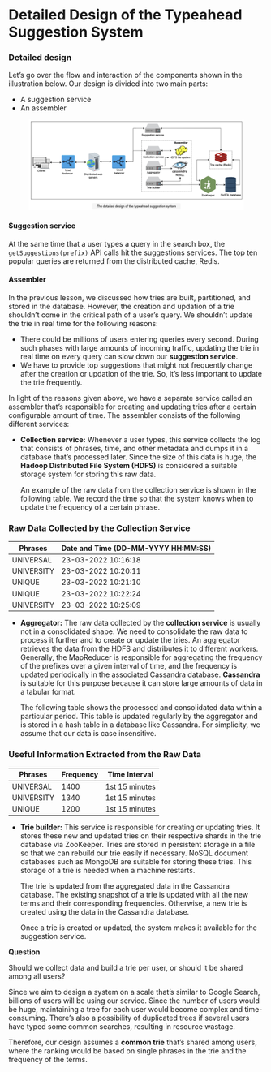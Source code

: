 # Detailed Design of the Typeahead Suggestion System

### Detailed design <a href="#detailed-design-0" id="detailed-design-0"></a>

Let’s go over the flow and interaction of the components shown in the illustration below. Our design is divided into two main parts:

* A suggestion service
* An assembler

<figure><img src="../.gitbook/assets/Screenshot 2023-09-06 at 2.24.57 AM.png" alt=""><figcaption></figcaption></figure>

#### Suggestion service <a href="#suggestion-service-0" id="suggestion-service-0"></a>

At the same time that a user types a query in the search box, the `getSuggestions(prefix)` API calls hit the suggestions services. The top ten popular queries are returned from the distributed cache, Redis.

#### Assembler <a href="#assembler-1" id="assembler-1"></a>

In the previous lesson, we discussed how tries are built, partitioned, and stored in the database. However, the creation and updation of a trie shouldn’t come in the critical path of a user’s query. We shouldn’t update the trie in real time for the following reasons:

* There could be millions of users entering queries every second. During such phases with large amounts of incoming traffic, updating the trie in real time on every query can slow down our **suggestion service**.
* We have to provide top suggestions that might not frequently change after the creation or updation of the trie. So, it’s less important to update the trie frequently.

In light of the reasons given above, we have a separate service called an assembler that’s responsible for creating and updating tries after a certain configurable amount of time. The assembler consists of the following different services:

*   **Collection service:** Whenever a user types, this service collects the log that consists of phrases, time, and other metadata and dumps it in a database that’s processed later. Since the size of this data is huge, the **Hadoop Distributed File System (HDFS)** is considered a suitable storage system for storing this raw data.

    An example of the raw data from the collection service is shown in the following table. We record the time so that the system knows when to update the frequency of a certain phrase.

### Raw Data Collected by the Collection Service

| **Phrases** | **Date and Time (DD-MM-YYYY HH:MM:SS)** |
| ----------- | --------------------------------------- |
| UNIVERSAL   | 23-03-2022 10:16:18                     |
| UNIVERSITY  | 23-03-2022 10:20:11                     |
| UNIQUE      | 23-03-2022 10:21:10                     |
| UNIQUE      | 23-03-2022 10:22:24                     |
| UNIVERSITY  | 23-03-2022 10:25:09                     |

*   **Aggregator:** The raw data collected by the **collection service** is usually not in a consolidated shape. We need to consolidate the raw data to process it further and to create or update the tries. An aggregator retrieves the data from the HDFS and distributes it to different workers. Generally, the MapReducer is responsible for aggregating the frequency of the prefixes over a given interval of time, and the frequency is updated periodically in the associated Cassandra database. **Cassandra** is suitable for this purpose because it can store large amounts of data in a tabular format.

    The following table shows the processed and consolidated data within a particular period. This table is updated regularly by the aggregator and is stored in a hash table in a database like Cassandra. For simplicity, we assume that our data is case insensitive.

### Useful Information Extracted from the Raw Data

| **Phrases** | **Frequency** | **Time Interval** |
| ----------- | ------------- | ----------------- |
| UNIVERSAL   | 1400          | 1st 15 minutes    |
| UNIVERSITY  | 1340          | 1st 15 minutes    |
| UNIQUE      | 1200          | 1st 15 minutes    |

*   **Trie builder:** This service is responsible for creating or updating tries. It stores these new and updated tries on their respective shards in the trie database via ZooKeeper. Tries are stored in persistent storage in a file so that we can rebuild our trie easily if necessary. NoSQL document databases such as MongoDB are suitable for storing these tries. This storage of a trie is needed when a machine restarts.

    The trie is updated from the aggregated data in the Cassandra database. The existing snapshot of a trie is updated with all the new terms and their corresponding frequencies. Otherwise, a new trie is created using the data in the Cassandra database.

    Once a trie is created or updated, the system makes it available for the suggestion service.

**Question**

Should we collect data and build a trie per user, or should it be shared among all users?

Since we aim to design a system on a scale that’s similar to Google Search, billions of users will be using our service. Since the number of users would be huge, maintaining a tree for each user would become complex and time-consuming. There’s also a possibility of duplicated trees if several users have typed some common searches, resulting in resource wastage.

Therefore, our design assumes a **common trie** that’s shared among users, where the ranking would be based on single phrases in the trie and the frequency of the terms.
